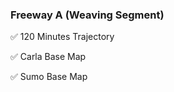 ### Freeway A (Weaving Segment) 

:white_check_mark: 120 Minutes Trajectory

:white_check_mark:  Carla Base Map

:white_check_mark:  Sumo Base Map

